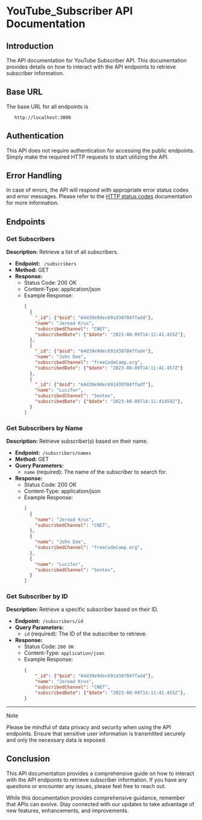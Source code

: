# YouTube_Subscriber API Documentation

## Introduction

The API documentation for YouTube Subscriber API. This documentation provides details on how to interact with the API endpoints to retrieve subscriber information.

## Base URL
The base URL for all endpoints is 
 ```http 
    http://localhost:3000
 ```
## Authentication

This API does not require authentication for accessing the public endpoints. Simply make the required HTTP requests to start utilizing the API.

## Error Handling

In case of errors, the API will respond with appropriate error status codes and error messages. Please refer to the [HTTP status codes](https://developer.mozilla.org/en-US/docs/Web/HTTP/Status) documentation for more information.

## Endpoints

### Get Subscribers
**Description:** Retrieve a list of all subscribers.

- **Endpoint:** ` /subscribers`
- **Method:** GET
- **Response:**
  - Status Code: 200 OK
  - Content-Type: application/json
  - Example Response:
    ```json
    [   
      {
        "_id": {"$oid": "64d39e9dec691d30784ffadd"},
        "name": "Jeread Krus",
        "subscribedChannel": "CNET",
        "subscribedDate": {"$date": "2023-08-09T14:11:41.455Z"},
      },
      {
        "_id": {"$oid": "64d39e9dec691d30784ffade"},
        "name": "John Doe",
        "subscribedChannel": "freeCodeCamp.org",
        "subscribedDate": {"$date": "2023-08-09T14:11:41.457Z"}
      },
      {
        "_id": {"$oid": "64d39e9dec691d30784ffadf"},
        "name": "Lucifer",
        "subscribedChannel": "Sentex",
        "subscribedDate": {"$date": "2023-08-09T14:11:41459Z"},
      }
    ]
    ```

### Get Subscribers by Name

**Description:** Retrieve subscriber(s) based on their name.

- **Endpoint:**`  /subscribers/names `
- **Method:** GET
- **Query Parameters:**
  - `name` (required): The name of the subscriber to search for.
- **Response:**
  - Status Code: 200 OK
  - Content-Type: application/json
  - Example Response:
    ```json
    [
      {
        "name": "Jeread Krus",
        "subscribedChannel": "CNET",
      },
      {
        "name": "John Doe",
        "subscribedChannel": "freeCodeCamp.org",
      },
      {
        "name": "Lucifer",
        "subscribedChannel": "Sentex",
      }
    ]
    ```

### Get Subscriber by ID
**Description:** Retrieve a specific subscriber based on their ID.
- **Endpoint:**` /subscribers/id`
- **Query Parameters:**
  - `id` (required): The ID of the subscriber to retrieve.
- **Response:**
  - Status Code: `200 OK`
  - Content-Type: `application/json`
  - Example Response:
    ```json
    {
        "_id": {"$oid": "64d39e9dec691d30784ffadd"},
        "name": "Jeread Krus",
        "subscribedChannel": "CNET",
        "subscribedDate": {"$date": "2023-08-09T14:11:41.455Z"},
    }
    ```


---

> [!NOTE]
> Please be mindful of data privacy and security when using the API endpoints. Ensure that sensitive user information is transmitted securely and only the necessary data is exposed.

## Conclusion

This API documentation provides a comprehensive guide on how to interact with the API endpoints to retrieve subscriber information. If you have any questions or encounter any issues, please feel free to reach out.

While this documentation provides comprehensive guidance, remember that APIs can evolve. Stay connected with our updates to take advantage of new features, enhancements, and improvements. 






